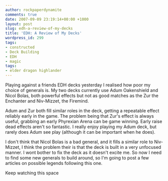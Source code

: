 ```yaml
---
author: rockpaperdynamite
comments: true
date: 2007-09-09 23:19:14+00:00 +1000
layout: post
slug: edh-a-review-of-my-decks
title: 'EDH: A Review of My Decks'
wordpress_id: 299
tags:
- constructed
- Deck Building
- EDH
- magic
tags:
- elder dragon highlander
---
```


Playing against a friends EDH decks yesterday I realised how poor my choice of generals is. My two decks currently use Adum Oakenshield and Nicol Bolas, both powerful effects but not as good matches as the Zur the Enchanter and Niv-Mizzet, the Firemind.

Adum and Zur both fill similar roles in the deck, getting a repeatable effect reliably early in the game. The problem being that Zur's effect is always useful, grabbing an early Phyrexian Arena can be game winning. Early raise dead effects aren't so fantastic. I really enjoy playing my Adum deck, but rarely does Adum see play (although it can be important when he does).

I don't think that Nicol Bolas is a bad general, and it fills a similar role to Niv-Mizzet, I think the problem their is that the deck is built in a very unfocused manner. I wont bother to fix the deck as it doesn't excite me. So now I need to find some new generals to build around, so I'm going to post a few articles on possible legends following this one.

Keep watching this space
